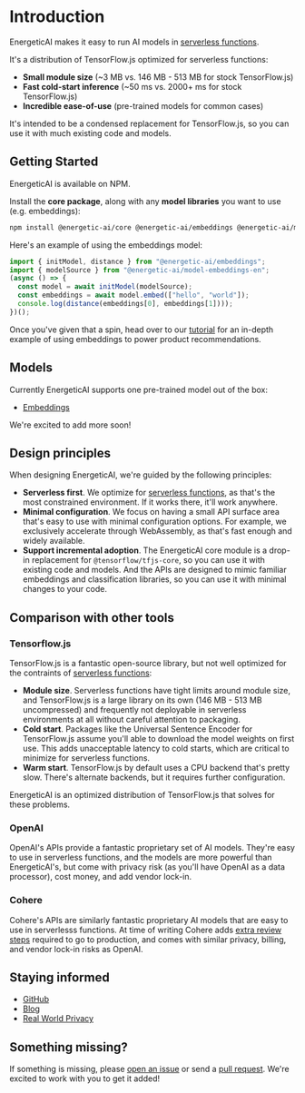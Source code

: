 # Introduction

EnergeticAI makes it easy to run AI models in [serverless functions](key-concepts/serverless.md).

It's a distribution of TensorFlow.js optimized for serverless functions:

- **Small module size** (~3 MB vs. 146 MB - 513 MB for stock TensorFlow.js)
- **Fast cold-start inference** (~50 ms vs. 2000+ ms for stock TensorFlow.js)
- **Incredible ease-of-use** (pre-trained models for common cases)

It's intended to be a condensed replacement for TensorFlow.js, so you can use it with much existing code and models.

## Getting Started

EnergeticAI is available on NPM.

Install the **core package**, along with any **model libraries** you want to use (e.g. embeddings):

```bash
npm install @energetic-ai/core @energetic-ai/embeddings @energetic-ai/model-embeddings-en
```

Here's an example of using the embeddings model:

```js
import { initModel, distance } from "@energetic-ai/embeddings";
import { modelSource } from "@energetic-ai/model-embeddings-en";
(async () => {
  const model = await initModel(modelSource);
  const embeddings = await model.embed(["hello", "world"]);
  console.log(distance(embeddings[0], embeddings[1])));
})();
```

Once you've given that a spin, head over to our [tutorial](tutorial.md) for an in-depth example of using embeddings to power product recommendations.

## Models

Currently EnergeticAI supports one pre-trained model out of the box:

- [Embeddings](models/embeddings.md)

We're excited to add more soon!

## Design principles

When designing EnergeticAI, we're guided by the following principles:

- **Serverless first**. We optimize for [serverless functions](key-concepts/serverless.md), as that's the most constrained environment. If it works there, it'll work anywhere.
- **Minimal configuration**. We focus on having a small API surface area that's easy to use with minimal configuration options. For example, we exclusively accelerate through WebAssembly, as that's fast enough and widely available.
- **Support incremental adoption**. The EnergeticAI core module is a drop-in replacement for `@tensorflow/tfjs-core`, so you can use it with existing code and models. And the APIs are designed to mimic familiar embeddings and classification libraries, so you can use it with minimal changes to your code.

## Comparison with other tools

### Tensorflow.js

TensorFlow.js is a fantastic open-source library, but not well optimized for the contraints of [serverless functions](key-concepts/serverless.md):

- **Module size**. Serverless functions have tight limits around module size, and TensorFlow.js is a large library on its own (146 MB - 513 MB uncompressed) and frequently not deployable in serverless environments at all without careful attention to packaging.
- **Cold start**. Packages like the Universal Sentence Encoder for TensorFlow.js assume you'll able to download the model weights on first use. This adds unacceptable latency to cold starts, which are critical to minimize for serverless functions.
- **Warm start**. TensorFlow.js by default uses a CPU backend that's pretty slow. There's alternate backends, but it requires further configuration.

EnergeticAI is an optimized distribution of TensorFlow.js that solves for these problems.

### OpenAI

OpenAI's APIs provide a fantastic proprietary set of AI models. They're easy to use in serverless functions, and the models are more powerful than EnergeticAI's, but come with privacy risk (as you'll have OpenAI as a data processor), cost money, and add vendor lock-in.

### Cohere

Cohere's APIs are similarly fantastic proprietary AI models that are easy to use in serverlesss functions. At time of writing Cohere adds [extra review steps](https://docs.cohere.com/docs/usage-guidelines) required to go to production, and comes with similar privacy, billing, and vendor lock-in risks as OpenAI.

## Staying informed

- [GitHub](https://github.com/realworldprivacy/energetic-ai)
- [Blog](/blog)
- [Real World Privacy](https://realworldprivacy.com/)

## Something missing?

If something is missing, please [open an issue](https://github.com/realworldprivacy/energetic-ai/issues/new) or send a [pull request](https://github.com/realworldprivacy/energetic-ai/pulls). We're excited to work with you to get it added!
